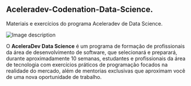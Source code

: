 ## Aceleradev-Codenation-Data-Science.
Materiais e exercícios do programa Aceleradev de Data Science.

![Image description](https://media-exp1.licdn.com/dms/image/C4E0BAQEZEBVa08nzsA/company-logo_200_200/0?e=2159024400&v=beta&t=8xj7OYhhUTeI432tDC3oofl44tDjQv9iu7O_F7rb3wk)


O **AceleraDev Data Science** é um programa de formação de profissionais da área de desenvolvimento de software, que selecionará e preparará, durante aproximadamente 10 semanas, estudantes e profissionais da área de tecnologia com exercícios práticos de programação focados na realidade do mercado, além de mentorias exclusivas que aproximam você de uma nova oportunidade de trabalho.


